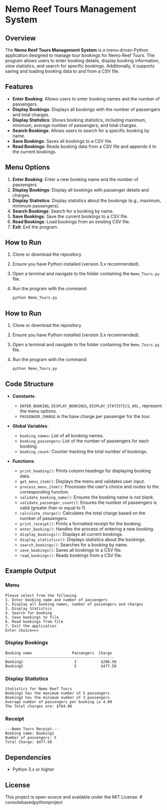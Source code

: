 
# Nemo Reef Tours Management System



## Overview
The **Nemo Reef Tours Management System** is a menu-driven Python application designed to manage tour bookings for Nemo Reef Tours. The program allows users to enter booking details, display booking information, view statistics, and search for specific bookings. Additionally, it supports saving and loading booking data to and from a CSV file.

## Features
- **Enter Booking**: Allows users to enter booking names and the number of passengers.
- **Display Bookings**: Displays all bookings with the number of passengers and total charges.
- **Display Statistics**: Shows booking statistics, including maximum, minimum, average number of passengers, and total charges.
- **Search Bookings**: Allows users to search for a specific booking by name.
- **Save Bookings**: Saves all bookings to a CSV file.
- **Read Bookings**: Reads booking data from a CSV file and appends it to the current bookings.

## Menu Options
1. **Enter Booking**: Enter a new booking name and the number of passengers.
2. **Display Bookings**: Display all bookings with passenger details and charges.
3. **Display Statistics**: Display statistics about the bookings (e.g., maximum, minimum passengers).
4. **Search Bookings**: Search for a booking by name.
5. **Save Bookings**: Save the current bookings to a CSV file.
6. **Read Bookings**: Load bookings from an existing CSV file.
7. **Exit**: Exit the program.

## How to Run
1. Clone or download the repository.
2. Ensure you have Python installed (version 3.x recommended).
3. Open a terminal and navigate to the folder containing the `Nemo_Tours.py` file.
4. Run the program with the command:

   ```bash
   python Nemo_Tours.py


## How to Run
1. Clone or download the repository.
2. Ensure you have Python installed (version 3.x recommended).
3. Open a terminal and navigate to the folder containing the `Nemo_Tours.py` file.
4. Run the program with the command:

   ```bash
   python Nemo_Tours.py
   ```

## Code Structure
- **Constants**:
  - `ENTER_BOOKING`, `DISPLAY_BOOKINGS`, `DISPLAY_STATISTICS`, etc., represent the menu options.
  - `PASSENGER_CHARGE` is the base charge per passenger for the tour.

- **Global Variables**:
  - `booking_names`: List of all booking names.
  - `booking_passengers`: List of the number of passengers for each booking.
  - `booking_count`: Counter tracking the total number of bookings.

- **Functions**:
  - `print_heading()`: Prints column headings for displaying booking data.
  - `get_menu_item()`: Displays the menu and validates user input.
  - `process_menu_item()`: Processes the user's choice and routes to the corresponding function.
  - `validate_booking_name()`: Ensures the booking name is not blank.
  - `validate_passenger_count()`: Ensures the number of passengers is valid (greater than or equal to 1).
  - `calculate_charge()`: Calculates the total charge based on the number of passengers.
  - `print_receipt()`: Prints a formatted receipt for the booking.
  - `enter_booking()`: Handles the process of entering a new booking.
  - `display_bookings()`: Displays all current bookings.
  - `display_statistics()`: Displays statistics about the bookings.
  - `search_bookings()`: Searches for a booking by name.
  - `save_bookings()`: Saves all bookings to a CSV file.
  - `read_bookings()`: Reads bookings from a CSV file.

## Example Output

### Menu
```
Please select from the following
1. Enter booking name and number of passengers
2. Display all booking names, number of passengers and charges
3. Display Statistics
4. Search for booking
5. Save bookings to file
6. Read bookings from file
7. Exit the application
Enter choice==>
```

### Display Bookings
```
Booking name                  Passengers  Charge
-------------------------------------------------
Booking1                       3           $286.50
Booking2                       5           $477.50
```

### Display Statistics
```
Statistics for Nemo Reef Tours
Booking1 has the maximum number of 5 passengers
Booking2 has the minimum number of 3 passengers
Average number of passengers per booking is 4.00
The Total charges are: $764.00
```

### Receipt
```
---Nemo Tours Receipt---
Booking name: Booking1
Number of passengers: 5
Total Charge: $477.50
```

## Dependencies
- Python 3.x or higher

## License
This project is open-source and available under the MIT License.
#   c o n s o l e b a s e d _ p y t h o n _ p r o j e c t 
 
 
